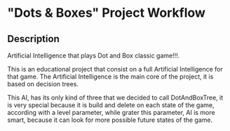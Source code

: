 # "Dots & Boxes" Project Workflow

## Description
Artificial Intelligence that plays Dot and Box classic game!!!.

This is an educational project that consist on a full Artificial Intelligence for that game. 
The Artificial Intelligence is the main core of the project, it is based on decision trees.

This AI, has its only kind of three that we decided to call DotAndBoxTree, it is very special because 
it is build and delete on each state of the game, according with a level parameter, while grater this parameter, AI 
is more smart, because it can look for more possible future states of the game. 